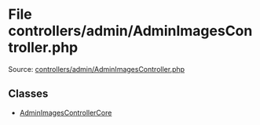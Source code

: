 File controllers/admin/AdminImagesController.php
=========

Source: [controllers/admin/AdminImagesController.php](https://github.com/PrestaShop/PrestaShop/blob/1.5.1.0/controllers/admin/AdminImagesController.php)


Classes
-------

* [AdminImagesControllerCore](class.AdminImagesControllerCore.md)

